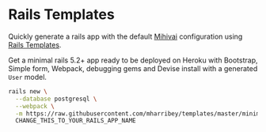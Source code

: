 # Rails Templates

Quickly generate a rails app with the default [Mihivai](https://www.mihivai.com) configuration
using [Rails Templates](http://guides.rubyonrails.org/rails_application_templates.html).

Get a minimal rails 5.2+ app ready to be deployed on Heroku with Bootstrap, Simple form, Webpack, debugging gems and Devise install with a generated `User` model.

```bash
rails new \
  --database postgresql \
  --webpack \
  -m https://raw.githubusercontent.com/mharribey/templates/master/minimal.rb \
  CHANGE_THIS_TO_YOUR_RAILS_APP_NAME
```
